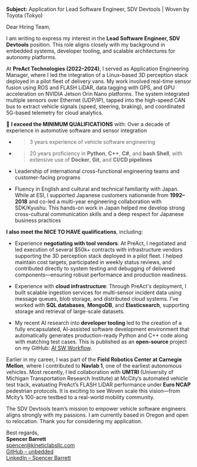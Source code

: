 **Subject:** Application for Lead Software Engineer, SDV Devtools | Woven by Toyota (Tokyo)

Dear Hiring Team,

I am writing to express my interest in the **Lead Software Engineer, SDV Devtools** position. This role aligns closely with my background in embedded systems, developer tooling, and scalable architectures for autonomy platforms.

At **PreAct Technologies (2022–2024)**, I served as Application Engineering Manager, where I led the integration of a Linux-based 3D perception stack deployed in a pilot fleet of delivery vans. My work involved real-time sensor fusion using ROS and FLASH LiDAR, data tagging with GPS, and GPU acceleration on NVIDIA Jetson Orin Nano platforms. The system integrated multiple sensors over Ethernet (UDP/IP), tapped into the high-speed CAN bus to extract vehicle signals (speed, steering, braking), and coordinated 5G-based telemetry for cloud analytics.

 **I exceed the MINIMUM QUALIFICATIONS** with: Over a decade of experience in automotive software and sensor integration

- >3 years experience of vehicle software engineering
    
- >20 years proficiency in **Python**, **C++**, **C#,** and **bash Shell**, with extensive use of **Docker**, **Git**, and **CI/CD pipelines**
    
- Leadership of international cross-functional engineering teams and customer-facing programs
    
- Fluency in English and cultural and technical familiarity with Japan. While at ESI, I supported Japanese customers nationwide from **1992–2018** and co-led a multi-year engineering collaboration with SDK/Kyushu. This hands-on work in Japan helped me develop strong cross-cultural communication skills and a deep respect for Japanese business practices
    

**I also meet the NICE TO HAVE qualifications**, including:

- Experience **negotiating with tool vendors**: At PreAct, I negotiated and led execution of several $50k+ contracts with infrastructure vendors supporting the 3D perception stack deployed in a pilot fleet. I helped maintain cost targets, participated in weekly status reviews, and contributed directly to system testing and debugging of delivered components—ensuring robust performance and production readiness.
    
- Experience with **cloud infrastructure**: Through PreAct's deployment, I built scalable ingestion services for multi-sensor incident data using message queues, blob storage, and distributed cloud systems. I’ve worked with **SQL databases**, **MongoDB**, and **Elasticsearch**, supporting storage and retrieval of large-scale datasets.
    
- My recent AI research into **developer tooling** led to the creation of a fully encapsulated, AI-assisted software development environment that automatically generates production-ready Python and C++ code along with matching test cases. This is published as an **open-source** project on my GitHub: [AI SW Workflow]([https://github.com/unbedded/ai_sw_workflow](https://github.com/unbedded/ai_sw_workflow)).
    

Earlier in my career, I was part of the **Field Robotics Center at Carnegie Mellon**, where I contributed to **Navlab 1**, one of the earliest autonomous vehicles. Most recently, I led collaboration with **UMTRI** (University of Michigan Transportation Research Institute) at McCity’s automated vehicle test track, evaluating PreAct’s FLASH LiDAR performance under **Euro NCAP** pedestrian protocols. It is exciting to see Woven scale this vision—from Mcity’s 100-acre testbed to a real-world mobility community.

The SDV Devtools team’s mission to empower vehicle software engineers aligns strongly with my passions. I am currently based in Oregon and open to relocation. Thank you for considering my application.

Best regards,  
**Spencer Barrett**  
spencer@kineticlabsllc.com  
[GitHub – unbedded](https://github.com/unbedded)  
[LinkedIn – Spencer Barrett](https://www.linkedin.com/in/spencer-barrett-3263528/)